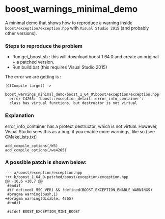 # boost_warnings_minimal_demo
A minimal demo that shows how to reproduce a warning inside `boost/exception/exception.hpp` with `Visual Studio 2015` (and probably other versions).

### Steps to reproduce the problem

* Run get_boost.sh : this will download boost 1.64.0 and create an original + a patched version.
* Run build.bat (this requires Visual Studio 2015)

The error we are getting is :
```
(ClCompile target) ->
  boost_warnings_minimal_demo\boost_1_64_0\boost/exception/exception.hpp(176): 
  error C4265: 'boost::exception_detail::error_info_container': 
  class has virtual functions, but destructor is not virtual
```


### Explanation 

error_info_container has a protect destructor, which is not virtual.
However, Visual Studio sees this as a bug, if you enable more warnings, like so (see CMakeLists.txt)

```
add_compile_options(/W3)
add_compile_options(/we4265)
```

### A possible patch is shown below:

```
--- a/boost/exception/exception.hpp
+++ b/boost_1_64_0-patched/boost/exception/exception.hpp
@@ -10,6 +10,7 @@
 #endif
 #if defined(_MSC_VER) && !defined(BOOST_EXCEPTION_ENABLE_WARNINGS)
 #pragma warning(push,1)
+#pragma warning(disable: 4265)
 #endif
 
 #ifdef BOOST_EXCEPTION_MINI_BOOST
```
